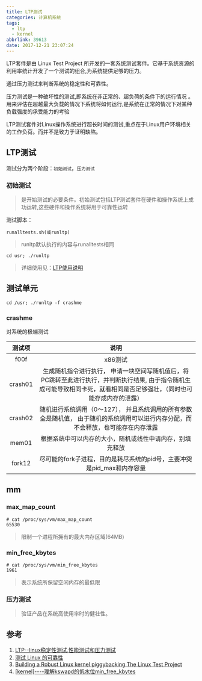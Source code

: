 ```yaml
---
title: LTP测试
categories: 计算机系统
tags:
  - ltp
  - kernel
abbrlink: 39613
date: 2017-12-21 23:07:24
---
```


LTP套件是由 Linux Test Project 所开发的一套系统测试套件。它基于系统资源的利用率统计开发了一个测试的组合,为系统提供足够的压力。

通过压力测试来判断系统的稳定性和可靠性。

压力测试是一种破坏性的测试,即系统在非正常的、超负荷的条件下的运行情况 。用来评估在超越最大负载的情况下系统将如何运行,是系统在正常的情况下对某种负载强度的承受能力的考验

LTP测试套件对Linux操作系统进行超长时间的测试,重点在于Linux用户环境相关的工作负荷。而并不是致力于证明缺陷。
<!--more-->

## LTP测试

测试分为两个阶段：`初始测试`，`压力测试`

### 初始测试

>是开始测试的必要条件。初始测试包括LTP测试套件在硬件和操作系统上成功运转,这些硬件和操作系统将用于可靠性运转

测试脚本：

``` shell
runalltests.sh(或runltp)
```
>runltp默认执行的内容与runalltests相同


``` shell
cd usr; ./runltp
```
>详细使用见：[LTP使用说明](/doc/LTP使用说明.doc)

## 测试单元

``` shell
cd /usr; ./runltp -f crashme
```

### crashme

对系统的极端测试

| 测试项 | 说明 |
| :--:  | :--: |
| f00f	| x86测试	|
| crash01 | 生成随机指令进行执行， 申请一块空间写随机值后，将PC跳转至此进行执行，并判断执行结果, 由于指令随机生成可能导致相同卡死，就看相同是否足够强壮，（同时也可能存成内存的泄露） |
| crash02 |	随机进行系统调用（0～127）， 并且系统调用的所有参数全是随机值， 由于随机的系统调用可以进行内存分配，而不会释放，也可能存在内存泄露|
| mem01 | 根据系统中可以内存的大小，随机或线性申请内存，别填充释放	|
| fork12 | 尽可能的fork子进程，目的是耗尽系统的pid号，主要冲突是pid_max和内存容量|


## mm

### max_map_count

```
# cat /proc/sys/vm/max_map_count
65530
```
>限制一个进程所拥有的最大内存区域(64MB)

### min_free_kbytes

```
# cat /proc/sys/vm/min_free_kbytes
1961
```
>表示系统所保留空闲内存的最低限

### 压力测试

>验证产品在系统高使用率时的健壮性。

## 参考

1. [LTP--linux稳定性测试,性能测试和压力测试](http://blog.csdn.net/trochiluses/article/details/10061513)
2. [测试 Linux 的可靠性](https://www.ibm.com/developerworks/cn/linux/l-rel/)
3. [Building a Robust Linux kernel piggybacking The Linux Test Project
](http://ltp.sourceforge.net/documentation/technical_papers/ltp-ols-2008-paper.pdf)
4. [[kernel]----理解kswapd的低水位min_free_kbytes](https://www.cnblogs.com/muahao/p/6532527.html)
